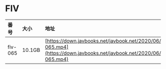 # FIV

| 番号 | 大小 | 地址 |
| :--- | :--- | :--- |
| fiv-065 | 10.1GB | [https://down.javbooks.net/javbook.net/2020/06/25/fiv-065.mp4](https://down.javbooks.net/javbook.net/2020/06/25/fiv-065.mp4) |

